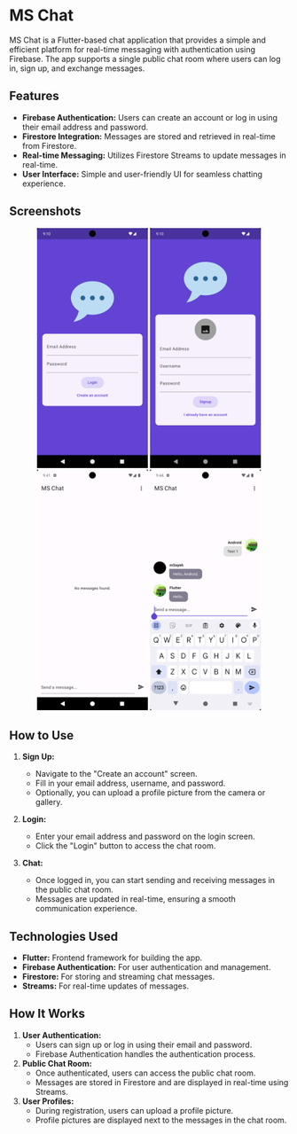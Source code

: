 # MS Chat

MS Chat is a Flutter-based chat application that provides a simple and efficient platform for real-time messaging with authentication using Firebase. The app supports a single public chat room where users can log in, sign up, and exchange messages.

## Features

- **Firebase Authentication:** Users can create an account or log in using their email address and password.
- **Firestore Integration:** Messages are stored and retrieved in real-time from Firestore.
- **Real-time Messaging:** Utilizes Firestore Streams to update messages in real-time.
- **User Interface:** Simple and user-friendly UI for seamless chatting experience.

## Screenshots

<p align="center">
  <img src="screenshots/login.png" alt="Login Screen" width="200"/>
  <img src="screenshots/signup.png" alt="Signup Screen" width="200"/>
  <img src="screenshots/messages_empty.png" alt="Place Details" width="200"/>
  <img src="screenshots/messages.png" alt="Edit Place" width="200"/>
</p>

## How to Use

1. **Sign Up:**
    - Navigate to the "Create an account" screen.
    - Fill in your email address, username, and password.
    - Optionally, you can upload a profile picture from the camera or gallery.

2. **Login:**
    - Enter your email address and password on the login screen.
    - Click the "Login" button to access the chat room.

3. **Chat:**
    - Once logged in, you can start sending and receiving messages in the public chat room.
    - Messages are updated in real-time, ensuring a smooth communication experience.

## Technologies Used

- **Flutter:** Frontend framework for building the app.
- **Firebase Authentication:** For user authentication and management.
- **Firestore:** For storing and streaming chat messages.
- **Streams:** For real-time updates of messages.

## How It Works
1. **User Authentication:**
   * Users can sign up or log in using their email and password.
   * Firebase Authentication handles the authentication process.
2. **Public Chat Room:**
   * Once authenticated, users can access the public chat room.
   * Messages are stored in Firestore and are displayed in real-time using Streams.
3. **User Profiles:**
   * During registration, users can upload a profile picture.
   * Profile pictures are displayed next to the messages in the chat room.